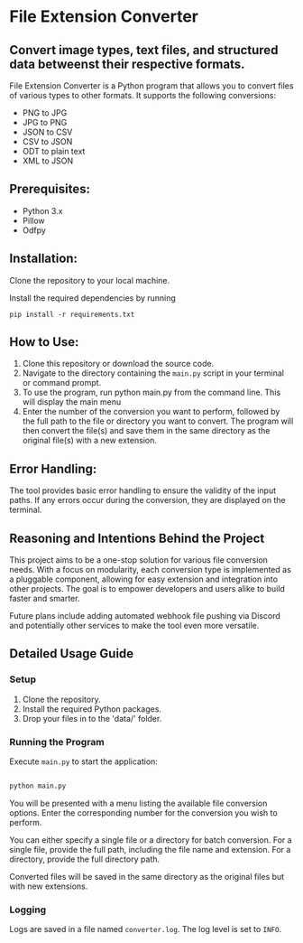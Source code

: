 
# File Extension Converter

## Convert image types, text files, and structured data betweenst their respective formats.

File Extension Converter is a Python program that allows you to convert files of various types to other formats. It supports the following conversions:

* PNG to JPG
* JPG to PNG
* JSON to CSV
* CSV to JSON
* ODT to plain text
* XML to JSON

## Prerequisites:

* Python 3.x
* Pillow
* Odfpy

## Installation:

Clone the repository to your local machine.

Install the required dependencies by running

`pip install -r requirements.txt`

## How to Use:

1. Clone this repository or download the source code.
2. Navigate to the directory containing the `main.py` script in your terminal or command prompt.
3. To use the program, run python main.py from the command line. This will display the main menu
4. Enter the number of the conversion you want to perform, followed by the full path to the file or directory you want to convert. The program will then convert the file(s) and save them in the same directory as the original file(s) with a new extension.

## Error Handling:

The tool provides basic error handling to ensure the validity of the input paths. If any errors occur during the conversion, they are displayed on the terminal.

## Reasoning and Intentions Behind the Project

This project aims to be a one-stop solution for various file conversion needs. With a focus on modularity, each conversion type is implemented as a pluggable component, allowing for easy extension and integration into other projects. The goal is to empower developers and users alike to build faster and smarter.

Future plans include adding automated webhook file pushing via Discord and potentially other services to make the tool even more versatile.

## Detailed Usage Guide

### Setup

1. Clone the repository.
2. Install the required Python packages.
3. Drop your files in to the 'data/' folder.

### Running the Program

Execute `main.py` to start the application:

```bash

python main.py

```

You will be presented with a menu listing the available file conversion options. Enter the corresponding number for the conversion you wish to perform.

You can either specify a single file or a directory for batch conversion. For a single file, provide the full path, including the file name and extension. For a directory, provide the full directory path.

Converted files will be saved in the same directory as the original files but with new extensions.

### Logging

Logs are saved in a file named `converter.log`. The log level is set to `INFO`.
